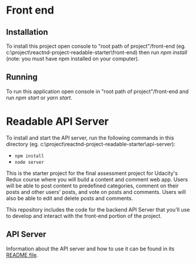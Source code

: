 # Front end

## Installation
To install this project open console to "root path of project"/front-end (eg. c:\project\reactnd-project-readable-starter\front-end)
then run <i>npm install</i> (note: you must have npm installed on your computer).

## Running
To run this application open console in "root path of project"/front-end and run <i>npm start</i> or <i>yarn start</i>.

# Readable API Server

To install and start the API server, run the following commands in this directory (eg. c:\project\reactnd-project-readable-starter\api-server):

* `npm install`
* `node server`


This is the starter project for the final assessment project for Udacity's Redux course where you will build a content and comment web app. Users will be able to post content to predefined categories, comment on their posts and other users' posts, and vote on posts and comments. Users will also be able to edit and delete posts and comments.

This repository includes the code for the backend API Server that you'll use to develop and interact with the front-end portion of the project.

## API Server

Information about the API server and how to use it can be found in its [README file](api-server/README.md).
